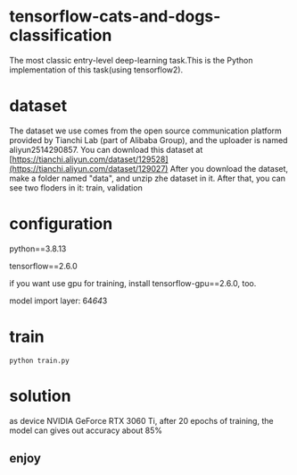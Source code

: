# tensorflow-cats-and-dogs-classification
The most classic entry-level deep-learning task.This is the Python implementation of this task(using tensorflow2).

# dataset
The dataset we use comes from the open source communication platform provided by Tianchi Lab (part of Alibaba Group), and the uploader is named aliyun2514290857.
You can download this dataset at [https://tianchi.aliyun.com/dataset/129528](https://tianchi.aliyun.com/dataset/129027)
After you download the dataset, make a folder named "data", and unzip zhe dataset in it.
After that, you can see two floders in it: train, validation

# configuration
python==3.8.13

tensorflow==2.6.0

if you want use gpu for training, install tensorflow-gpu==2.6.0, too.

model import layer: 64*64*3

# train
``python train.py``

# solution
as device NVIDIA GeForce RTX 3060 Ti, after 20 epochs of training, the model can gives out accuracy about 85%

## enjoy
